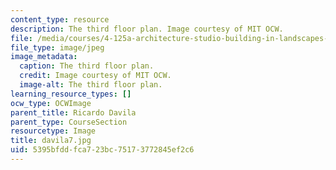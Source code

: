 ```yaml
---
content_type: resource
description: The third floor plan. Image courtesy of MIT OCW.
file: /media/courses/4-125a-architecture-studio-building-in-landscapes-fall-2005/5395bfddfca723bc75173772845ef2c6_davila7.jpg
file_type: image/jpeg
image_metadata:
  caption: The third floor plan.
  credit: Image courtesy of MIT OCW.
  image-alt: The third floor plan.
learning_resource_types: []
ocw_type: OCWImage
parent_title: Ricardo Davila
parent_type: CourseSection
resourcetype: Image
title: davila7.jpg
uid: 5395bfdd-fca7-23bc-7517-3772845ef2c6
---
```

